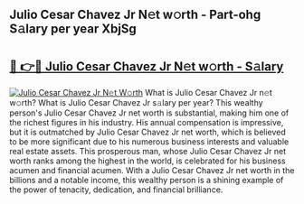 ## Julio Cesar Chavez Jr N𝚎t w𝚘rth - Part-ohg S𝚊lary per year XbjSg

# <h2><a href="http://gc570lg.nevu.top/?p=Julio+Cesar+Chavez+Jr">🔗 👉🔴 Julio Cesar Chavez Jr N𝚎t w𝚘rth - S𝚊lary</a></h2>

[![Julio Cesar Chavez Jr N𝚎t W𝚘rth](https://i.imgur.com/Oavwk0R.jpeg)](http://gc570lg.nevu.top/?p=Julio+Cesar+Chavez+Jr)
What is Julio Cesar Chavez Jr n𝚎t w𝚘rth? What is Julio Cesar Chavez Jr s𝚊lary per year?
This wealthy person's Julio Cesar Chavez Jr net worth is substantial, making him one of the richest figures in his industry. His annual compensation is impressive, but it is outmatched by Julio Cesar Chavez Jr net worth, which is believed to be more significant due to his numerous business interests and valuable real estate assets. This prosperous man, whose Julio Cesar Chavez Jr net worth ranks among the highest in the world, is celebrated for his business acumen and financial acumen. With a Julio Cesar Chavez Jr net worth in the billions and a notable income, this wealthy person is a shining example of the power of tenacity, dedication, and financial brilliance.
